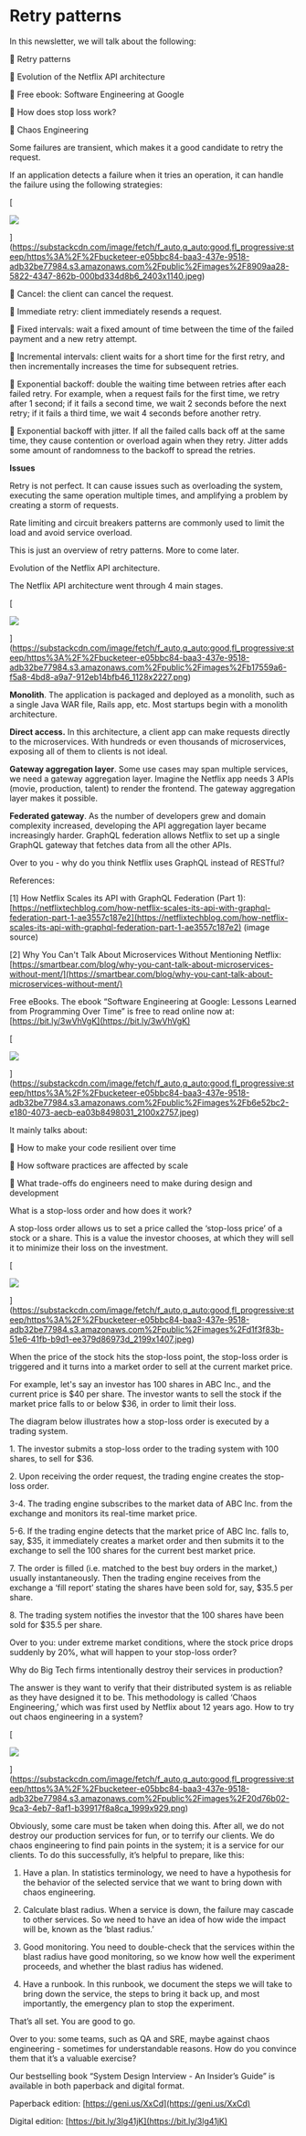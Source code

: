# Retry patterns
In this newsletter, we will talk about the following:

🔹 Retry patterns

🔹 Evolution of the Netflix API architecture

🔹 Free ebook: Software Engineering at Google

🔹 How does stop loss work?

🔹 Chaos Engineering

Some failures are transient, which makes it a good candidate to retry the request.

If an application detects a failure when it tries an operation, it can handle the failure using the following strategies:

[

![](https://substackcdn.com/image/fetch/w_1456,c_limit,f_auto,q_auto:good,fl_progressive:steep/https%3A%2F%2Fbucketeer-e05bbc84-baa3-437e-9518-adb32be77984.s3.amazonaws.com%2Fpublic%2Fimages%2F8909aa28-5822-4347-862b-000bd334d8b6_2403x1140.jpeg)


](https://substackcdn.com/image/fetch/f_auto,q_auto:good,fl_progressive:steep/https%3A%2F%2Fbucketeer-e05bbc84-baa3-437e-9518-adb32be77984.s3.amazonaws.com%2Fpublic%2Fimages%2F8909aa28-5822-4347-862b-000bd334d8b6_2403x1140.jpeg)

🔹 Cancel: the client can cancel the request. 

🔹 Immediate retry: client immediately resends a request.

🔹 Fixed intervals: wait a fixed amount of time between the time of the failed payment and a new retry attempt.

🔹 Incremental intervals: client waits for a short time for the first retry, and then incrementally increases the time for subsequent retries.

🔹 Exponential backoff: double the waiting time between retries after each failed retry. For example, when a request fails for the first time, we retry after 1 second; if it fails a second time, we wait 2 seconds before the next retry; if it fails a third time, we wait 4 seconds before another retry.

🔹 Exponential backoff with jitter. If all the failed calls back off at the same time, they cause contention or overload again when they retry. Jitter adds some amount of randomness to the backoff to spread the retries.

**Issues**

Retry is not perfect. It can cause issues such as overloading the system, executing the same operation multiple times, and amplifying a problem by creating a storm of requests.

Rate limiting and circuit breakers patterns are commonly used to limit the load and avoid service overload.

This is just an overview of retry patterns. More to come later.

Evolution of the Netflix API architecture.

The Netflix API architecture went through 4 main stages. 

[

![](https://substackcdn.com/image/fetch/w_1456,c_limit,f_auto,q_auto:good,fl_progressive:steep/https%3A%2F%2Fbucketeer-e05bbc84-baa3-437e-9518-adb32be77984.s3.amazonaws.com%2Fpublic%2Fimages%2Fb17559a6-f5a8-4bd8-a9a7-912eb14bfb46_1128x2227.png)


](https://substackcdn.com/image/fetch/f_auto,q_auto:good,fl_progressive:steep/https%3A%2F%2Fbucketeer-e05bbc84-baa3-437e-9518-adb32be77984.s3.amazonaws.com%2Fpublic%2Fimages%2Fb17559a6-f5a8-4bd8-a9a7-912eb14bfb46_1128x2227.png)

**Monolith**. The application is packaged and deployed as a monolith, such as a single Java WAR file, Rails app, etc. Most startups begin with a monolith architecture.

**Direct access.** In this architecture, a client app can make requests directly to the microservices. With hundreds or even thousands of microservices, exposing all of them to clients is not ideal.

**Gateway aggregation layer**. Some use cases may span multiple services, we need a gateway aggregation layer. Imagine the Netflix app needs 3 APIs  (movie, production, talent) to render the frontend. The gateway aggregation layer makes it possible.

**Federated gateway**. As the number of developers grew and domain complexity increased, developing the API aggregation layer became increasingly harder. GraphQL federation allows Netflix to set up a single GraphQL gateway that fetches data from all the other APIs.

Over to you - why do you think Netflix uses GraphQL instead of RESTful?

References: 

\[1\] How Netflix Scales its API with GraphQL Federation (Part 1): [https://netflixtechblog.com/how-netflix-scales-its-api-with-graphql-federation-part-1-ae3557c187e2](https://netflixtechblog.com/how-netflix-scales-its-api-with-graphql-federation-part-1-ae3557c187e2) (image source)

\[2\] Why You Can't Talk About Microservices Without Mentioning Netflix: [https://smartbear.com/blog/why-you-cant-talk-about-microservices-without-ment/](https://smartbear.com/blog/why-you-cant-talk-about-microservices-without-ment/)

Free eBooks. The ebook “Software Engineering at Google: Lessons Learned from Programming Over Time” is free to read online now at: [https://bit.ly/3wVhVgK](https://bit.ly/3wVhVgK)

[

![](https://substackcdn.com/image/fetch/w_1456,c_limit,f_auto,q_auto:good,fl_progressive:steep/https%3A%2F%2Fbucketeer-e05bbc84-baa3-437e-9518-adb32be77984.s3.amazonaws.com%2Fpublic%2Fimages%2Fb6e52bc2-e180-4073-aecb-ea03b8498031_2100x2757.jpeg)


](https://substackcdn.com/image/fetch/f_auto,q_auto:good,fl_progressive:steep/https%3A%2F%2Fbucketeer-e05bbc84-baa3-437e-9518-adb32be77984.s3.amazonaws.com%2Fpublic%2Fimages%2Fb6e52bc2-e180-4073-aecb-ea03b8498031_2100x2757.jpeg)

It mainly talks about:

🔹 How to make your code resilient over time

🔹 How software practices are affected by scale

🔹 What trade-offs do engineers need to make during design and development

What is a stop-loss order and how does it work? 

A stop-loss order allows us to set a price called the ‘stop-loss price’ of a stock or a share. This is a value the investor chooses, at which they will sell it to minimize their loss on the investment.

[

![](https://substackcdn.com/image/fetch/w_1456,c_limit,f_auto,q_auto:good,fl_progressive:steep/https%3A%2F%2Fbucketeer-e05bbc84-baa3-437e-9518-adb32be77984.s3.amazonaws.com%2Fpublic%2Fimages%2Fd1f3f83b-51e6-41fb-b9d1-ee379d86973d_2199x1407.jpeg)


](https://substackcdn.com/image/fetch/f_auto,q_auto:good,fl_progressive:steep/https%3A%2F%2Fbucketeer-e05bbc84-baa3-437e-9518-adb32be77984.s3.amazonaws.com%2Fpublic%2Fimages%2Fd1f3f83b-51e6-41fb-b9d1-ee379d86973d_2199x1407.jpeg)

When the price of the stock hits the stop-loss point, the stop-loss order is triggered and it turns into a market order to sell at the current market price.

For example, let's say an investor has 100 shares in ABC Inc., and the current price is $40 per share. The investor wants to sell the stock if the market price falls to or below $36, in order to limit their loss.

The diagram below illustrates how a stop-loss order is executed by a trading system.

1\. The investor submits a stop-loss order to the trading system with 100 shares, to sell for $36.

2\. Upon receiving the order request, the trading engine creates the stop-loss order.

3-4. The trading engine subscribes to the market data of ABC Inc. from the exchange and monitors its real-time market price.

5-6. If the trading engine detects that the market price of ABC Inc. falls to, say, $35, it immediately creates a market order and then submits it to the exchange to sell the 100 shares for the current best market price.

7\. The order is filled (i.e. matched to the best buy orders in the market,) usually instantaneously. Then the trading engine receives from the exchange a ‘fill report’ stating the shares have been sold for, say, $35.5 per share.

8\. The trading system notifies the investor that the 100 shares have been sold for $35.5 per share.

Over to you: under extreme market conditions, where the stock price drops suddenly by 20%, what will happen to your stop-loss order?

Why do Big Tech firms intentionally destroy their services in production?

The answer is they want to verify that their distributed system is as reliable as they have designed it to be. This methodology is called ‘Chaos Engineering,’ which was first used by Netflix about 12 years ago. How to try out chaos engineering in a system?

[

![](https://substackcdn.com/image/fetch/w_1456,c_limit,f_auto,q_auto:good,fl_progressive:steep/https%3A%2F%2Fbucketeer-e05bbc84-baa3-437e-9518-adb32be77984.s3.amazonaws.com%2Fpublic%2Fimages%2F20d76b02-9ca3-4eb7-8af1-b39917f8a8ca_1999x929.png)


](https://substackcdn.com/image/fetch/f_auto,q_auto:good,fl_progressive:steep/https%3A%2F%2Fbucketeer-e05bbc84-baa3-437e-9518-adb32be77984.s3.amazonaws.com%2Fpublic%2Fimages%2F20d76b02-9ca3-4eb7-8af1-b39917f8a8ca_1999x929.png)

Obviously, some care must be taken when doing this. After all, we do not destroy our production services for fun, or to terrify our clients. We do chaos engineering to find pain points in the system; it is a service for our clients. To do this successfully, it’s helpful to prepare, like this: 

1.  Have a plan. In statistics terminology, we need to have a hypothesis for the behavior of the selected service that we want to bring down with chaos engineering.
    
2.  Calculate blast radius. When a service is down, the failure may cascade to other services. So we need to have an idea of how wide the impact will be, known as the ‘blast radius.’
    
3.  Good monitoring. You need to double-check that the services within the blast radius have good monitoring, so we know how well the experiment proceeds, and whether the blast radius has widened. 
    
4.  Have a runbook. In this runbook, we document the steps we will take to bring down the service, the steps to bring it back up, and most importantly, the emergency plan to stop the experiment.
    

That’s all set. You are good to go.

Over to you: some teams, such as QA and SRE, maybe against chaos engineering - sometimes for understandable reasons. How do you convince them that it’s a valuable exercise?

Our bestselling book “System Design Interview - An Insider’s Guide” is available in both paperback and digital format.

Paperback edition: [https://geni.us/XxCd](https://geni.us/XxCd)

Digital edition: [https://bit.ly/3lg41jK](https://bit.ly/3lg41jK)